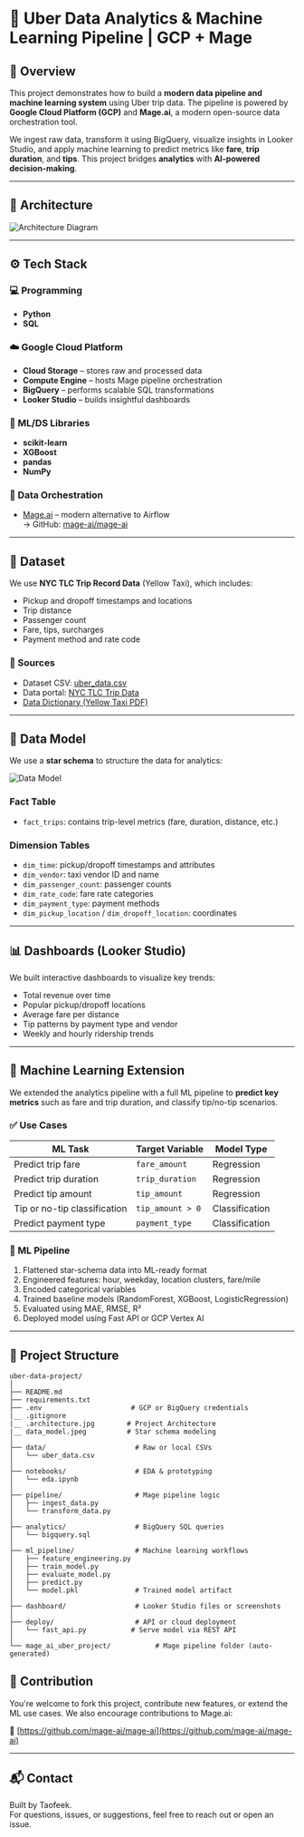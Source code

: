 # 🚕 Uber Data Analytics & Machine Learning Pipeline | GCP + Mage

## 📌 Overview

This project demonstrates how to build a **modern data pipeline and machine learning system** using Uber trip data. The pipeline is powered by **Google Cloud Platform (GCP)** and **Mage.ai**, a modern open-source data orchestration tool.

We ingest raw data, transform it using BigQuery, visualize insights in Looker Studio, and apply machine learning to predict metrics like **fare**, **trip duration**, and **tips**. This project bridges **analytics** with **AI-powered decision-making**.

---

## 🧱 Architecture

![Architecture Diagram](architecture.jpg)

---

## ⚙️ Tech Stack

### 💻 Programming

- **Python**
- **SQL**

### ☁️ Google Cloud Platform
- **Cloud Storage** – stores raw and processed data
- **Compute Engine** – hosts Mage pipeline orchestration
- **BigQuery** – performs scalable SQL transformations
- **Looker Studio** – builds insightful dashboards

### 🧪 ML/DS Libraries
- **scikit-learn**
- **XGBoost**
- **pandas**
- **NumPy**

### 🧩 Data Orchestration
- [Mage.ai](https://www.mage.ai/) – modern alternative to Airflow  
  → GitHub: [mage-ai/mage-ai](https://github.com/mage-ai/mage-ai)
---

## 📁 Dataset

We use **NYC TLC Trip Record Data** (Yellow Taxi), which includes:

- Pickup and dropoff timestamps and locations
- Trip distance
- Passenger count
- Fare, tips, surcharges
- Payment method and rate code

### 📌 Sources
- Dataset CSV: [uber_data.csv](https://raw.githubusercontent.com/OlawoyeTaofeek/Uber-Data-Engineering/refs/heads/main/data/uber_data.csv)
- Data portal: [NYC TLC Trip Data](https://www.nyc.gov/site/tlc/about/tlc-trip-record-data.page)
- [Data Dictionary (Yellow Taxi PDF)](https://www.nyc.gov/assets/tlc/downloads/pdf/data_dictionary_trip_records_yellow.pdf)

---

## 📐 Data Model

We use a **star schema** to structure the data for analytics:

![Data Model](data_model.jpeg)

### Fact Table
- `fact_trips`: contains trip-level metrics (fare, duration, distance, etc.)

### Dimension Tables
- `dim_time`: pickup/dropoff timestamps and attributes
- `dim_vendor`: taxi vendor ID and name
- `dim_passenger_count`: passenger counts
- `dim_rate_code`: fare rate categories
- `dim_payment_type`: payment methods
- `dim_pickup_location` / `dim_dropoff_location`: coordinates

---

## 📊 Dashboards (Looker Studio)

We built interactive dashboards to visualize key trends:
- Total revenue over time
- Popular pickup/dropoff locations
- Average fare per distance
- Tip patterns by payment type and vendor
- Weekly and hourly ridership trends

---

## 🔮 Machine Learning Extension

We extended the analytics pipeline with a full ML pipeline to **predict key metrics** such as fare and trip duration, and classify tip/no-tip scenarios.

### ✅ Use Cases
| ML Task                      | Target Variable       | Model Type     |
|-----------------------------|------------------------|----------------|
| Predict trip fare           | `fare_amount`          | Regression     |
| Predict trip duration       | `trip_duration`        | Regression     |
| Predict tip amount          | `tip_amount`           | Regression     |
| Tip or no-tip classification| `tip_amount > 0`       | Classification |
| Predict payment type        | `payment_type`         | Classification |

### 🧠 ML Pipeline
1. Flattened star-schema data into ML-ready format
2. Engineered features: hour, weekday, location clusters, fare/mile
3. Encoded categorical variables
4. Trained baseline models (RandomForest, XGBoost, LogisticRegression)
5. Evaluated using MAE, RMSE, R²
6. Deployed model using Fast API or GCP Vertex AI

---

## 📁 Project Structure
```text
uber-data-project/
│
├── README.md
├── requirements.txt
├── .env                      # GCP or BigQuery credentials
|__ .gitignore 
|__ .architecture.jpg        # Project Architecture
|__ data_model.jpeg          # Star schema modeling             
│
├── data/                      # Raw or local CSVs
│   └── uber_data.csv
│
├── notebooks/                 # EDA & prototyping
│   └── eda.ipynb
│
├── pipeline/                  # Mage pipeline logic
│   ├── ingest_data.py
│   └── transform_data.py
│
├── analytics/                 # BigQuery SQL queries
│   └── bigquery.sql
│
├── ml_pipeline/               # Machine learning workflows
│   ├── feature_engineering.py
│   ├── train_model.py
│   ├── evaluate_model.py
│   ├── predict.py
│   └── model.pkl              # Trained model artifact
│
├── dashboard/                 # Looker Studio files or screenshots
│
├── deploy/                    # API or cloud deployment
│   └── fast_api.py           # Serve model via REST API
│
└── mage_ai_uber_project/           # Mage pipeline folder (auto-generated)
```

## 🤝 Contribution
You're welcome to fork this project, contribute new features, or extend the ML use cases. We also encourage contributions to Mage.ai:

🔗 [https://github.com/mage-ai/mage-ai](https://github.com/mage-ai/mage-ai)

---

## 📬 Contact

Built by Taofeek.  
For questions, issues, or suggestions, feel free to reach out or open an issue.